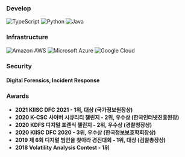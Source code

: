 

### Develop
![TypeScript](https://img.shields.io/badge/-TypeScript-007ACC?style=flat-square&logo=typescript)
![Python](https://img.shields.io/badge/-Python-black?style=flat-square&logo=Python)
![Java](https://img.shields.io/badge/-java-E34A86?style=flat-square&logo=java)

### Infrastructure
![Amazon AWS](https://img.shields.io/badge/Amazon%20AWS-232F3E?style=flat-square&logo=amazon-aws)
![Microsoft Azure](https://img.shields.io/badge/Microsoft%20Azure-232F7E?style=flat-square&logo=microsoft-azure)
![Google Cloud](https://img.shields.io/badge/Google%20Cloud-black?style=flat-square&logo=google-cloud)

### Security
#### Digital Forensics, Incident Response

### Awards
- **2021 KIISC DFC 2021 - 1위, 대상 (국가정보원장상)**
- **2020 K-CSC 사이버 시큐리티 챌린지 -  2위, 우수상 (한국인터넷진흥원장)**
- **2020 KDFS 디지털 포렌식 챌린지 - 2위, 우수상 (경찰청장상)**
- **2020 KIISC DFC 2020 - 3위, 우수상 (한국정보보호학회장상)**
- **2019 제 6회 디지털 범인을 찾아라 경진대회 - 1위, 대상 (검찰총장상)**
- **2018 Volatility Analysis Contest - 1위**
